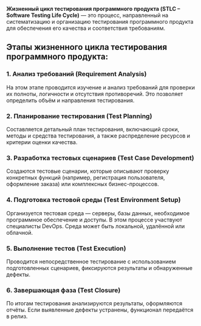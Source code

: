 **Жизненный цикл тестирования программного продукта (STLC – Software Testing Life Cycle)** — это процесс, направленный на систематизацию и организацию тестирования программного продукта для обеспечения его качества и соответствия требованиям.

## Этапы жизненного цикла тестирования программного продукта:

### 1. Анализ требований (Requirement Analysis)

На этом этапе проводится изучение и анализ требований для проверки их полноты, логичности и отсутствия противоречий. Это позволяет определить объём и направления тестирования.

### 2. Планирование тестирования (Test Planning)

Составляется детальный план тестирования, включающий сроки, методы и средства тестирования, а также распределение ресурсов и критерии оценки качества.

### 3. Разработка тестовых сценариев (Test Case Development)

Создаются тестовые сценарии, которые описывают проверку конкретных функций (например, регистрация пользователя, оформление заказа) или комплексных бизнес-процессов.

### 4. Подготовка тестовой среды (Test Environment Setup)

Организуется тестовая среда — серверы, базы данных, необходимое программное обеспечение и доступы. В этом процессе участвуют специалисты DevOps. Среда может быть локальной, удалённой или облачной.

### 5. Выполнение тестов (Test Execution)

Проводится непосредственное тестирование с использованием подготовленных сценариев, фиксируются результаты и обнаруженные дефекты.

### 6. Завершающая фаза (Test Closure)

По итогам тестирования анализируются результаты, оформляются отчёты. Если выявленные дефекты устранены, функционал передаётся в релиз.